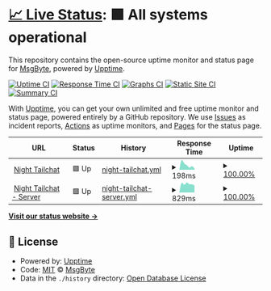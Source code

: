 # [📈 Live Status](https://status.msgbyte.com): <!--live status--> **🟩 All systems operational**

This repository contains the open-source uptime monitor and status page for [MsgByte](https://status.msgbyte.com), powered by [Upptime](https://github.com/upptime/upptime).

[![Uptime CI](https://github.com/msgbyte/status/workflows/Uptime%20CI/badge.svg)](https://github.com/msgbyte/status/actions?query=workflow%3A%22Uptime+CI%22)
[![Response Time CI](https://github.com/msgbyte/status/workflows/Response%20Time%20CI/badge.svg)](https://github.com/msgbyte/status/actions?query=workflow%3A%22Response+Time+CI%22)
[![Graphs CI](https://github.com/msgbyte/status/workflows/Graphs%20CI/badge.svg)](https://github.com/msgbyte/status/actions?query=workflow%3A%22Graphs+CI%22)
[![Static Site CI](https://github.com/msgbyte/status/workflows/Static%20Site%20CI/badge.svg)](https://github.com/msgbyte/status/actions?query=workflow%3A%22Static+Site+CI%22)
[![Summary CI](https://github.com/msgbyte/status/workflows/Summary%20CI/badge.svg)](https://github.com/msgbyte/status/actions?query=workflow%3A%22Summary+CI%22)

With [Upptime](https://upptime.js.org), you can get your own unlimited and free uptime monitor and status page, powered entirely by a GitHub repository. We use [Issues](https://github.com/msgbyte/status/issues) as incident reports, [Actions](https://github.com/msgbyte/status/actions) as uptime monitors, and [Pages](https://status.msgbyte.com) for the status page.

<!--start: status pages-->
<!-- This summary is generated by Upptime (https://github.com/upptime/upptime) -->
<!-- Do not edit this manually, your changes will be overwritten -->
<!-- prettier-ignore -->
| URL | Status | History | Response Time | Uptime |
| --- | ------ | ------- | ------------- | ------ |
| <img alt="" src="https://favicons.githubusercontent.com/nightly.paw.msgbyte.com" height="13"> [Night Tailchat](https://nightly.paw.msgbyte.com/) | 🟩 Up | [night-tailchat.yml](https://github.com/msgbyte/status/commits/HEAD/history/night-tailchat.yml) | <details><summary><img alt="Response time graph" src="./graphs/night-tailchat/response-time-week.png" height="20"> 198ms</summary><br><a href="https://status.msgbyte.com/history/night-tailchat"><img alt="Response time 161" src="https://img.shields.io/endpoint?url=https%3A%2F%2Fraw.githubusercontent.com%2Fmsgbyte%2Fstatus%2FHEAD%2Fapi%2Fnight-tailchat%2Fresponse-time.json"></a><br><a href="https://status.msgbyte.com/history/night-tailchat"><img alt="24-hour response time 51" src="https://img.shields.io/endpoint?url=https%3A%2F%2Fraw.githubusercontent.com%2Fmsgbyte%2Fstatus%2FHEAD%2Fapi%2Fnight-tailchat%2Fresponse-time-day.json"></a><br><a href="https://status.msgbyte.com/history/night-tailchat"><img alt="7-day response time 198" src="https://img.shields.io/endpoint?url=https%3A%2F%2Fraw.githubusercontent.com%2Fmsgbyte%2Fstatus%2FHEAD%2Fapi%2Fnight-tailchat%2Fresponse-time-week.json"></a><br><a href="https://status.msgbyte.com/history/night-tailchat"><img alt="30-day response time 140" src="https://img.shields.io/endpoint?url=https%3A%2F%2Fraw.githubusercontent.com%2Fmsgbyte%2Fstatus%2FHEAD%2Fapi%2Fnight-tailchat%2Fresponse-time-month.json"></a><br><a href="https://status.msgbyte.com/history/night-tailchat"><img alt="1-year response time 161" src="https://img.shields.io/endpoint?url=https%3A%2F%2Fraw.githubusercontent.com%2Fmsgbyte%2Fstatus%2FHEAD%2Fapi%2Fnight-tailchat%2Fresponse-time-year.json"></a></details> | <details><summary><a href="https://status.msgbyte.com/history/night-tailchat">100.00%</a></summary><a href="https://status.msgbyte.com/history/night-tailchat"><img alt="All-time uptime 100.00%" src="https://img.shields.io/endpoint?url=https%3A%2F%2Fraw.githubusercontent.com%2Fmsgbyte%2Fstatus%2FHEAD%2Fapi%2Fnight-tailchat%2Fuptime.json"></a><br><a href="https://status.msgbyte.com/history/night-tailchat"><img alt="24-hour uptime 100.00%" src="https://img.shields.io/endpoint?url=https%3A%2F%2Fraw.githubusercontent.com%2Fmsgbyte%2Fstatus%2FHEAD%2Fapi%2Fnight-tailchat%2Fuptime-day.json"></a><br><a href="https://status.msgbyte.com/history/night-tailchat"><img alt="7-day uptime 100.00%" src="https://img.shields.io/endpoint?url=https%3A%2F%2Fraw.githubusercontent.com%2Fmsgbyte%2Fstatus%2FHEAD%2Fapi%2Fnight-tailchat%2Fuptime-week.json"></a><br><a href="https://status.msgbyte.com/history/night-tailchat"><img alt="30-day uptime 100.00%" src="https://img.shields.io/endpoint?url=https%3A%2F%2Fraw.githubusercontent.com%2Fmsgbyte%2Fstatus%2FHEAD%2Fapi%2Fnight-tailchat%2Fuptime-month.json"></a><br><a href="https://status.msgbyte.com/history/night-tailchat"><img alt="1-year uptime 100.00%" src="https://img.shields.io/endpoint?url=https%3A%2F%2Fraw.githubusercontent.com%2Fmsgbyte%2Fstatus%2FHEAD%2Fapi%2Fnight-tailchat%2Fuptime-year.json"></a></details>
| <img alt="" src="https://favicons.githubusercontent.com/paw-server-test.moonrailgun.com" height="13"> [Night Tailchat - Server](https://paw-server-test.moonrailgun.com/api/gateway/health) | 🟩 Up | [night-tailchat-server.yml](https://github.com/msgbyte/status/commits/HEAD/history/night-tailchat-server.yml) | <details><summary><img alt="Response time graph" src="./graphs/night-tailchat-server/response-time-week.png" height="20"> 829ms</summary><br><a href="https://status.msgbyte.com/history/night-tailchat-server"><img alt="Response time 854" src="https://img.shields.io/endpoint?url=https%3A%2F%2Fraw.githubusercontent.com%2Fmsgbyte%2Fstatus%2FHEAD%2Fapi%2Fnight-tailchat-server%2Fresponse-time.json"></a><br><a href="https://status.msgbyte.com/history/night-tailchat-server"><img alt="24-hour response time 680" src="https://img.shields.io/endpoint?url=https%3A%2F%2Fraw.githubusercontent.com%2Fmsgbyte%2Fstatus%2FHEAD%2Fapi%2Fnight-tailchat-server%2Fresponse-time-day.json"></a><br><a href="https://status.msgbyte.com/history/night-tailchat-server"><img alt="7-day response time 829" src="https://img.shields.io/endpoint?url=https%3A%2F%2Fraw.githubusercontent.com%2Fmsgbyte%2Fstatus%2FHEAD%2Fapi%2Fnight-tailchat-server%2Fresponse-time-week.json"></a><br><a href="https://status.msgbyte.com/history/night-tailchat-server"><img alt="30-day response time 864" src="https://img.shields.io/endpoint?url=https%3A%2F%2Fraw.githubusercontent.com%2Fmsgbyte%2Fstatus%2FHEAD%2Fapi%2Fnight-tailchat-server%2Fresponse-time-month.json"></a><br><a href="https://status.msgbyte.com/history/night-tailchat-server"><img alt="1-year response time 854" src="https://img.shields.io/endpoint?url=https%3A%2F%2Fraw.githubusercontent.com%2Fmsgbyte%2Fstatus%2FHEAD%2Fapi%2Fnight-tailchat-server%2Fresponse-time-year.json"></a></details> | <details><summary><a href="https://status.msgbyte.com/history/night-tailchat-server">100.00%</a></summary><a href="https://status.msgbyte.com/history/night-tailchat-server"><img alt="All-time uptime 99.90%" src="https://img.shields.io/endpoint?url=https%3A%2F%2Fraw.githubusercontent.com%2Fmsgbyte%2Fstatus%2FHEAD%2Fapi%2Fnight-tailchat-server%2Fuptime.json"></a><br><a href="https://status.msgbyte.com/history/night-tailchat-server"><img alt="24-hour uptime 100.00%" src="https://img.shields.io/endpoint?url=https%3A%2F%2Fraw.githubusercontent.com%2Fmsgbyte%2Fstatus%2FHEAD%2Fapi%2Fnight-tailchat-server%2Fuptime-day.json"></a><br><a href="https://status.msgbyte.com/history/night-tailchat-server"><img alt="7-day uptime 100.00%" src="https://img.shields.io/endpoint?url=https%3A%2F%2Fraw.githubusercontent.com%2Fmsgbyte%2Fstatus%2FHEAD%2Fapi%2Fnight-tailchat-server%2Fuptime-week.json"></a><br><a href="https://status.msgbyte.com/history/night-tailchat-server"><img alt="30-day uptime 99.75%" src="https://img.shields.io/endpoint?url=https%3A%2F%2Fraw.githubusercontent.com%2Fmsgbyte%2Fstatus%2FHEAD%2Fapi%2Fnight-tailchat-server%2Fuptime-month.json"></a><br><a href="https://status.msgbyte.com/history/night-tailchat-server"><img alt="1-year uptime 99.90%" src="https://img.shields.io/endpoint?url=https%3A%2F%2Fraw.githubusercontent.com%2Fmsgbyte%2Fstatus%2FHEAD%2Fapi%2Fnight-tailchat-server%2Fuptime-year.json"></a></details>

<!--end: status pages-->

[**Visit our status website →**](https://status.msgbyte.com)

## 📄 License

- Powered by: [Upptime](https://github.com/upptime/upptime)
- Code: [MIT](./LICENSE) © [MsgByte](https://status.msgbyte.com)
- Data in the `./history` directory: [Open Database License](https://opendatacommons.org/licenses/odbl/1-0/)
